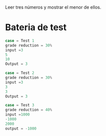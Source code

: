 Leer tres números y mostrar el menor de ellos.

# Bateria de test 

```javascript
case = Test 1
grade reduction = 30%
input =3
5
10
Output = 3

case = Test 2
grade reduction = 30%
input =3
3
3
Output = 3

case = Test 3
grade reduction = 40%
input =1000
-1000
2000
output = -1000
```
